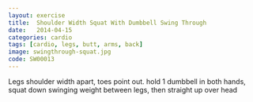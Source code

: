 ```yaml
---
layout: exercise
title:  Shoulder Width Squat With Dumbbell Swing Through
date:   2014-04-15
categories: cardio
tags: [cardio, legs, butt, arms, back]
image: swingthrough-squat.jpg
code: SW00013
---
```


Legs shoulder width apart, toes point out. hold 1 dumbbell in both hands, squat down swinging weight between legs, then straight up over head